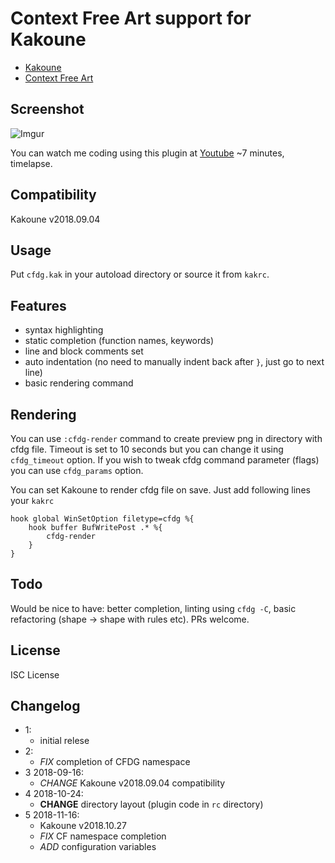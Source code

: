 ﻿# Context Free Art support for Kakoune

- [Kakoune](http://kakoune.org/)
- [Context Free Art](https://www.contextfreeart.org/)

## Screenshot

![Imgur](https://i.imgur.com/wWT43RR.png)

You can watch me coding using this plugin at
[Youtube](https://www.youtube.com/watch?v=Ia5mGlKikZs&feature=youtu.be)
~7 minutes, timelapse.

## Compatibility

Kakoune v2018.09.04

## Usage

Put `cfdg.kak` in your autoload directory or source it
from `kakrc`.

## Features

- syntax highlighting
- static completion (function names, keywords)
- line and block comments set
- auto indentation (no need to manually indent back after `}`, just go to next
  line)
- basic rendering command

## Rendering

You can use `:cfdg-render` command to create preview png in directory
with cfdg file.  Timeout is set to 10 seconds but you can change it using
`cfdg_timeout` option.  If you wish to tweak cfdg command parameter (flags)
you can use `cfdg_params` option.

You can set Kakoune to render cfdg file on save. Just add following lines 
your `kakrc`

```
hook global WinSetOption filetype=cfdg %{
    hook buffer BufWritePost .* %{
        cfdg-render
    }
}
```

## Todo

Would be nice to have: better completion, linting using `cfdg -C`,
basic refactoring (shape -> shape with rules etc).
PRs welcome.

## License

ISC License

## Changelog

- 1:
    - initial relese
- 2:
    - _FIX_ completion of CFDG namespace
- 3 2018-09-16:
    - _CHANGE_ Kakoune v2018.09.04 compatibility
- 4 2018-10-24:
    - __CHANGE__ directory layout (plugin code in `rc` directory)
- 5 2018-11-16:
    - Kakoune v2018.10.27
    - _FIX_ CF namespace completion
    - _ADD_ configuration variables
